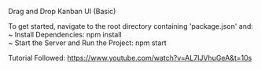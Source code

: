 Drag and Drop Kanban UI (Basic)  

To get started, navigate to the root directory containing 'package.json' and:  
~ Install Dependencies: npm install  
~ Start the Server and Run the Project: npm start  

Tutorial Followed: https://www.youtube.com/watch?v=AL7IJVhuGeA&t=10s
